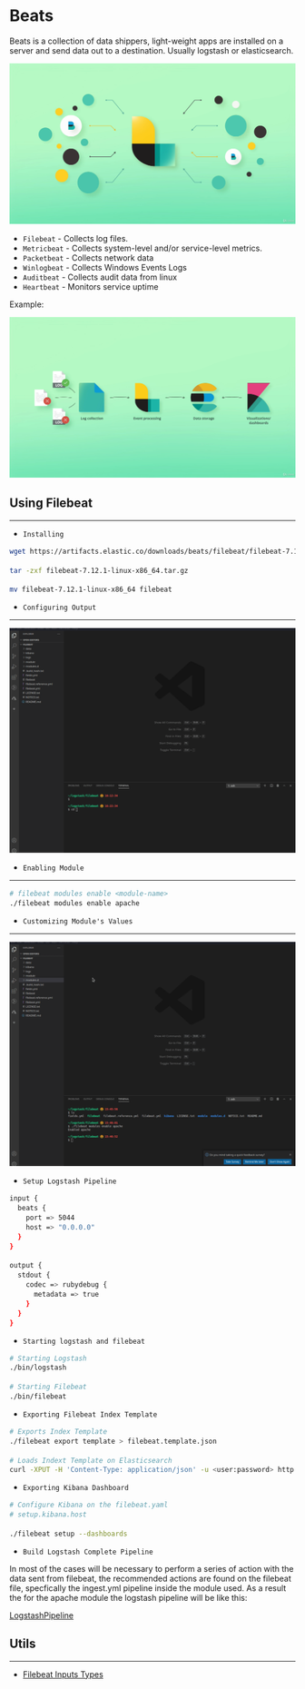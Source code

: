 # Beats

Beats is a collection of data shippers, light-weight apps are installed on a server and send data out to a destination. Usually logstash or elasticsearch.

  ![Beats](./artifacts/04-Beats.png)

  - `Filebeat` - Collects log files.
  - `Metricbeat` - Collects system-level and/or service-level metrics.
  - `Packetbeat` - Collects network data
  - `Winlogbeat` - Collects Windows Events Logs
  - `Auditbeat` - Collects audit data from linux
  - `Heartbeat` - Monitors service uptime

  Example:

  ![Example](./artifacts/04-BeatExample.png)

## Using Filebeat
---

- `Installing`
```bash
wget https://artifacts.elastic.co/downloads/beats/filebeat/filebeat-7.12.1-linux-x86_64.tar.gz

tar -zxf filebeat-7.12.1-linux-x86_64.tar.gz

mv filebeat-7.12.1-linux-x86_64 filebeat
```

- `Configuring Output`
---

  ![Example](./artifacts/04-ConfiguringLogstashOutput.gif)

- `Enabling Module`
---
``` bash
# filebeat modules enable <module-name>
./filebeat modules enable apache
```

- `Customizing Module's Values`
---

![Example](./artifacts/04-CustomizingModuleValues.gif)

- `Setup Logstash Pipeline`
```bash 
input {
  beats {
    port => 5044
    host => "0.0.0.0"
  }
}

output {
  stdout {
    codec => rubydebug {
      metadata => true
    }
  }
} 
```

- `Starting logstash and filebeat`
```bash
# Starting Logstash
./bin/logstash

# Starting Filebeat
./bin/filebeat
```

- `Exporting Filebeat Index Template`
```bash
# Exports Index Template
./filebeat export template > filebeat.template.json

# Loads Indext Template on Elasticsearch
curl -XPUT -H 'Content-Type: application/json' -u <user:password> http://<elastic-search-endpoint>/_template/filebeat-7.12.1 -d@filebeat.template.json

```
- `Exporting Kibana Dashboard`
```bash
# Configure Kibana on the filebeat.yaml
# setup.kibana.host

./filebeat setup --dashboards
```

- `Build Logstash Complete Pipeline`
 
 In most of the cases will be necessary to perform a series of action with the data sent from filebeat, the recommended actions are found on the filebeat file, specfically the ingest.yml pipeline inside the module used. As a result the for the apache module the logstash pipeline will be like this: 

 [LogstashPipeline](./pipelines/filebeat-apache/logstash-pipeline/access.conf)

## Utils
---

- [Filebeat Inputs Types](https://www.elastic.co/guide/en/beats/filebeat/current/configuration-filebeat-options.html#filebeat-input-types)